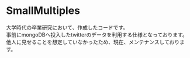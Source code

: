 # SmallMultiples
大学時代の卒業研究において、作成したコードです。  
事前にmongoDBへ投入したtwitterのデータを利用する仕様となっております。  
他人に見せることを想定していなかったため、現在、メンテナンスしております。  
